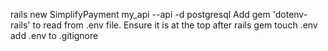 rails new SimplifyPayment my_api --api -d postgresql
Add gem 'dotenv-rails' to read from .env file. Ensure it is at the top after rails gem
touch .env
add .env to .gitignore